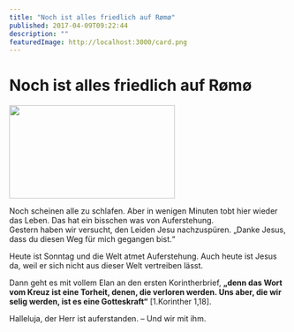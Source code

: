 ```yaml
---
title: "Noch ist alles friedlich auf Rømø"
published: 2017-04-09T09:22:44
description: ""
featuredImage: http://localhost:3000/card.png
---
```


# Noch ist alles friedlich auf Rømø

<p><span id="img_container_105" class="img_container failed largeFail" data-failed="Unable to resolve host &quot;www.ec-nordbund.de&quot;: No address associated with hostname"></span><b><img data-attachment-id="842" data-permalink="https://www.ec-nordbund.de/noch-ist-alles-friedlich-auf-romo/_20170409_0945411/" data-orig-file="https://www.ec-nordbund.de/wp-content/uploads/20170409_0945411.jpg" data-orig-size="3840,2160" data-comments-opened="1" data-image-meta="{&quot;aperture&quot;:&quot;0&quot;,&quot;credit&quot;:&quot;&quot;,&quot;camera&quot;:&quot;&quot;,&quot;caption&quot;:&quot;&quot;,&quot;created_timestamp&quot;:&quot;0&quot;,&quot;copyright&quot;:&quot;&quot;,&quot;focal_length&quot;:&quot;0&quot;,&quot;iso&quot;:&quot;0&quot;,&quot;shutter_speed&quot;:&quot;0&quot;,&quot;title&quot;:&quot;&quot;,&quot;orientation&quot;:&quot;0&quot;}" data-image-title="_20170409_094541[1]" data-image-description="" data-medium-file="https://www.ec-nordbund.de/wp-content/uploads/20170409_0945411-300x169.jpg" data-large-file="https://www.ec-nordbund.de/wp-content/uploads/20170409_0945411-1024x576.jpg" class="alignnone size-medium wp-image-842" src="https://www.ec-nordbund.de/wp-content/uploads/20170409_0945411-300x169.jpg" alt="" width="300" height="169" srcset="https://www.ec-nordbund.de/wp-content/uploads/20170409_0945411-300x169.jpg 300w, https://www.ec-nordbund.de/wp-content/uploads/20170409_0945411-768x432.jpg 768w, https://www.ec-nordbund.de/wp-content/uploads/20170409_0945411-1024x576.jpg 1024w" sizes="(max-width: 300px) 100vw, 300px" /></b></p>
<p>Noch scheinen alle zu schlafen. Aber in wenigen Minuten tobt hier wieder das Leben. Das hat ein bisschen was von Auferstehung.<br />
Gestern haben wir versucht, den Leiden Jesu nachzuspüren. &#8222;Danke Jesus, dass du diesen Weg für mich gegangen bist.&#8220;</p>
<p>Heute ist Sonntag und die Welt atmet Auferstehung. Auch heute ist Jesus da, weil er sich nicht aus dieser Welt vertreiben lässt.</p>
<p>Dann geht es mit vollem Elan an den ersten Korintherbrief, <b>&#8222;denn das Wort vom Kreuz ist eine Torheit, denen, die verloren werden. Uns aber, die wir selig werden, ist es eine Gotteskraft&#8220;</b> [1.Korinther 1,18].</p>
<p>Halleluja, der Herr ist auferstanden. &#8211; Und wir mit ihm.</p>
